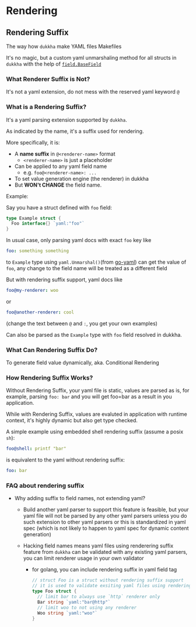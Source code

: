 # Rendering

## Rendering Suffix

The way how `dukkha` make YAML files Makefiles

It's no magic, but a custom yaml unmarshaling method for all structs in `dukkha` with the help of [`field.BaseField`](https://pkg.go.dev/arhat.dev/dukkha/pkg/field#BaseField)

### What Renderer Suffix is Not?

It's not a yaml extension, do not mess with the reserved yaml keyword `@`

### What is a Rendering Suffix?

It's a yaml parsing extension supported by `dukkha`.

As indicated by the name, it's a suffix used for rendering.

More specifically, it is:

- A __name suffix__ in `@<renderer-name>` format
  - `<renderer-name>` is just a placeholder
- Can be applied to any yaml field name
  - e.g. `foo@<renderer-name>: ...`
- To set value generation engine (the renderer) in dukkha
- But __WON't CHANGE__ the field name.

Example:

Say you have a struct defined with `foo` field:

```go
type Example struct {
  Foo interface{} `yaml:"foo"`
}
```

In usual case, only parsing yaml docs with exact `foo` key like

```yaml
foo: something something
```

to `Example` type using `yaml.Unmarshal()`(from [go-yaml](https://github.com/go-yaml/yaml)) can get the value of `foo`, any change to the field name will be treated as a different field

But with rendering suffix support, yaml docs like

```yaml
foo@my-renderer: woo
```

or

```yaml
foo@another-renderer: cool
```

(change the text between `@` and `:`, you get your own examples)

Can also be parsed as the `Example` type with `foo` field resolved in dukkha.

### What Can Rendering Suffix Do?

To generate field value dynamically, aka. Conditional Rendering

### How Rendering Suffix Works?

Without Rendering Suffix, your yaml file is static, values are parsed as is, for example, parsing `foo: bar` and you will get foo=bar as a result in you application.

While with Rendering Suffix, values are evaluted in application with runtime context, it's highly dynamic but also get type checked.

A simple example using embedded shell rendering suffix (assume a posix `sh`):

```yaml
foo@shell: printf "bar"
```

is equivalent to the yaml without rendering suffix:

```yaml
foo: bar
```

### FAQ about rendering suffix

- Why adding suffix to field names, not extending yaml?

  - Build another yaml parser to support this feature is feasible, but your yaml file will not be parsed by any other yaml parsers unless you do such extension to other yaml parsers or this is standardized in yaml spec (which is not likely to happen to yaml spec for dynamic content generation)

  - Hacking field names means yaml files using renderering suffix feature from `dukkha` can be validated with any existing yaml parsers, you can limit renderer usage in your own validator

    - for golang, you can include rendering suffix in yaml field tag

      ```go
      // struct Foo is a struct without rendering suffix support
      // it is used to validate exsiting yaml files using rendering suffix
      type Foo struct {
        // limit bar to always use `http` renderer only
        Bar string `yaml:"bar@http"`
        // limit woo to not using any renderer
        Woo string `yaml:"woo"`
      }
      ```
